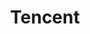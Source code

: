 ---
facebook: http://www.facebook.com/tencent-861967353950866
logohandle: tencent
sort: tencent
title: Tencent
website: https://www.tencent.com/
weibo: http://weibo.com/tencent
wikipedia: https://en.wikipedia.org/wiki/Tencent
---